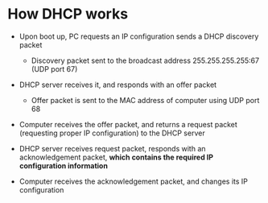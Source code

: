# How DHCP works

* Upon boot up, PC requests an IP configuration sends a DHCP discovery packet
  * Discovery packet sent to the broadcast address 255.255.255.255:67 (UDP port
    67)

* DHCP server receives it, and responds with an offer packet
  * Offer packet is sent to the MAC address of computer using UDP port 68

* Computer receives the offer packet, and returns a request packet (requesting
  proper IP configuration) to the DHCP server

* DHCP server receives request packet, responds with an acknowledgement packet,
  **which contains the required IP configuration information**

* Computer receives the acknowledgement packet, and changes its IP configuration

